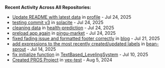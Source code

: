 
**Recent Activity Across All Repositories:**

- [Update README with latest data](https://github.com/solacite/profile/commit/0a28551e59507fc17c8b165fbefb2c0ad0b443ae) in [profile](https://github.com/solacite/profile) - Jul 24, 2025
- [testing commit v3](https://github.com/solacite/solacite/commit/bb01738a98334dbfcd066c1f6acc05c0cac0add6) in [solacite](https://github.com/solacite/solacite) - Jul 24, 2025
- [cleaning data](https://github.com/solacite/health-prediction/commit/7e4e2e7f8a8b746d9ab67253171fc348f569044c) in [health-prediction](https://github.com/solacite/health-prediction) - Jul 24, 2025
- [preload app again](https://github.com/solacite/pingu-market/commit/b81ffc4f13f0be26d54d2f28d2b76cb88dc8ec51) in [pingu-market](https://github.com/solacite/pingu-market) - Jul 24, 2025
- [fixed fading issue and formatted footer correctly](https://github.com/solacite/blog/commit/83bbcc71926acae08d1af7ff2052e60d2131bbc5) in [blog](https://github.com/solacite/blog) - Jul 21, 2025
- [add expressions to the most recently created/updated labels](https://github.com/solacite/bean-sprout/commit/4c43e223bad385763071243be31b420ce0500fc8) in [bean-sprout](https://github.com/solacite/bean-sprout) - Jul 14, 2025
- [fix initialize function](https://github.com/solacite/TextBased_LevelingSystem/commit/782f38355517ba4ceeb24cc6c0f3ccb66d40e3ed) in [TextBased_LevelingSystem](https://github.com/solacite/TextBased_LevelingSystem) - Jul 10, 2025
- [Created PROS Project](https://github.com/solacite/vex-test/commit/f006fbefb8f22cf9176226ace76a1a04b1ae8d4e) in [vex-test](https://github.com/solacite/vex-test) - Aug 5, 2024

